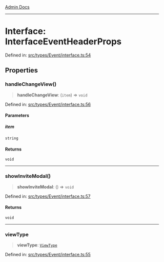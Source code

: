 [Admin Docs](/)

***

# Interface: InterfaceEventHeaderProps

Defined in: [src/types/Event/interface.ts:54](https://github.com/PalisadoesFoundation/talawa-admin/blob/main/src/types/Event/interface.ts#L54)

## Properties

### handleChangeView()

> **handleChangeView**: (`item`) => `void`

Defined in: [src/types/Event/interface.ts:56](https://github.com/PalisadoesFoundation/talawa-admin/blob/main/src/types/Event/interface.ts#L56)

#### Parameters

##### item

`string`

#### Returns

`void`

***

### showInviteModal()

> **showInviteModal**: () => `void`

Defined in: [src/types/Event/interface.ts:57](https://github.com/PalisadoesFoundation/talawa-admin/blob/main/src/types/Event/interface.ts#L57)

#### Returns

`void`

***

### viewType

> **viewType**: [`ViewType`](../../../../screens/OrganizationEvents/OrganizationEvents/enumerations/ViewType.md)

Defined in: [src/types/Event/interface.ts:55](https://github.com/PalisadoesFoundation/talawa-admin/blob/main/src/types/Event/interface.ts#L55)
